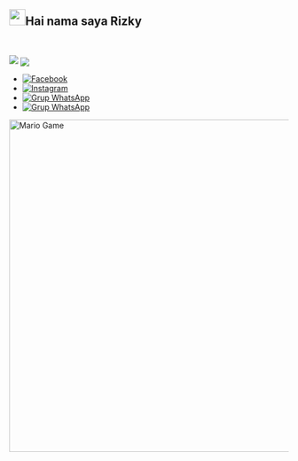 ## <img src="https://github.com/TheDudeThatCode/TheDudeThatCode/blob/master/Assets/Hi.gif" width="29px">Hai nama saya Rizky
<p align="center">
<br>



</p>
<p align="center">
</p>
<img src="https://dafunda.com/wp-content/uploads/2019/10/Karakter-Anime-Hacker-Terbaik-Dafunda-Otaku.gif"</img>


<img align="center" src="https://github-readme-stats.vercel.app/api/top-langs/?username=RizkyFauzari&theme=light&hide_langs_below=1" />


* [![Facebook](https://img.shields.io/badge/Facebook-1900ff?style=for-the-badge&logo=Facebook&logoColor=white)](https://www.facebook.com/muhammad.riz.58)
* [![Instagram](https://img.shields.io/badge/Instagram-ff0055?style=for-the-badge&logo=Instagram&logoColor=white)](https://www.instagram.com/rizkyfauzari)
* [![Grup WhatsApp](https://img.shields.io/badge/WhatsApp-25D366?style=for-the-badge&logo=whatsapp&logoColor=white)](https://wa.me/+6289603796522)
* [![Grup WhatsApp](https://img.shields.io/badge/WhatsApp%20Group-25D366?style=for-the-badge&logo=whatsapp&logoColor=white)](//https://chat.whatsapp.com/KgU27SNOG9Q1kVDC5wHOGb)

  
<img src="https://github.com/TheDudeThatCode/TheDudeThatCode/blob/master/Assets/Mario_Gameplay.gif" alt="Mario Game" width="600" />


